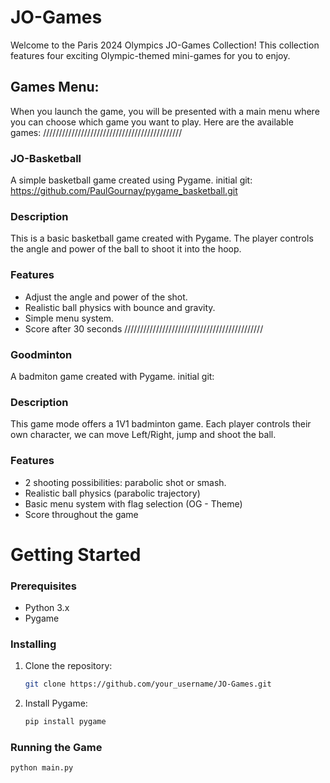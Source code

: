 # JO-Games

Welcome to the Paris 2024 Olympics JO-Games Collection! This collection features four exciting Olympic-themed mini-games for you to enjoy.

## Games Menu:

When you launch the game, you will be presented with a main menu where you can choose which game you want to play. Here are the available games:
////////////////////////////////////////////
### JO-Basketball
A simple basketball game created using Pygame.
initial git: https://github.com/PaulGournay/pygame_basketball.git
### Description
This is a basic basketball game created with Pygame. The player controls the angle and power of the ball to shoot it into the hoop.
### Features
- Adjust the angle and power of the shot.
- Realistic ball physics with bounce and gravity.
- Simple menu system.
- Score after 30 seconds
////////////////////////////////////////////
### Goodminton
A badmiton game created with Pygame.
initial git:
### Description
This game mode offers a 1V1 badminton game.
Each player controls their own character, we can move Left/Right, jump and shoot the ball.
### Features
- 2 shooting possibilities: parabolic shot or smash.
- Realistic ball physics (parabolic trajectory)
- Basic menu system with flag selection (OG - Theme)
- Score throughout the game



# Getting Started

### Prerequisites

- Python 3.x
- Pygame

### Installing

1. Clone the repository:

    ```bash
    git clone https://github.com/your_username/JO-Games.git
    ```

2. Install Pygame:

    ```bash
    pip install pygame
    ```

### Running the Game

```bash
python main.py


